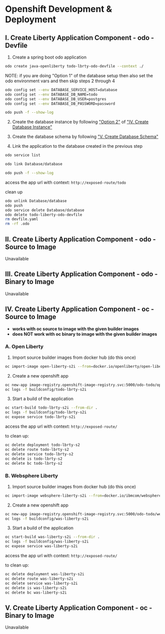 # Openshift Development & Deployment

## I. Create Liberty Application Component - odo - Devfile

1. Create a spring boot odo application

```bash
odo create java-openliberty todo-lbrty-odo-devfile --context ./
```

NOTE: if you are doing "Option 1" of the database setup then also set the odo environment vars and then skip steps 2 through 4

```bash
odo config set --env DATABASE_SERVICE_HOST=database
odo config set --env DATABASE_DB_NAME=todo
odo config set --env DATABASE_DB_USER=postgres
odo config set --env DATABASE_DB_PASSWORD=password

odo push -f --show-log
```

2. Create the database instance by following ["Option 2"](../README.md#option-2-create-database-instance-with-odo) of ["IV. Create Database Instance"](../README.md#iv-create-database-instance)

3. Create the database schema by following ["V. Create Database Schema"](../README.md#v-create-database-schema)

4. Link the application to the database created in the previous step

```bash
odo service list

odo link Database/database 

odo push -f --show-log
```

access the app url with context: `http://exposed-route/todo`

clean up

```bash
odo unlink Database/database
odo push
odo service delete Database/database
odo delete todo-liberty-odo-devfile
rm devfile.yaml
rm -rf .odo
```

## II. Create Liberty Application Component - odo - Source to Image

Unavailable

## III. Create Liberty Application Component - odo - Binary to Image

Unavailable

## IV. Create Liberty Application Component - oc - Source to Image

- **works with oc source to image with the given builder images**
- **does NOT work with oc binary to image with the given builder images**

### A. Open Liberty

1. Import source builder images from docker hub (do this once)

```bash
oc import-image open-liberty-s2i --from=docker.io/openliberty/open-liberty-s2i --all --confirm 
```

2. Create a new openshift app

```bash
oc new-app image-registry.openshift-image-registry.svc:5000/odo-todo/open-liberty-s2i:20.0.0.9-java11~/. --name=todo-lbrty-s2i
oc logs -f buildconfig/todo-lbrty-s2i
```

3. Start a build of the application

```bash
oc start-build todo-lbrty-s2i --from-dir .
oc logs -f buildconfig/todo-lbrty-s2i
oc expose service todo-lbrty-s2i
```

access the app url with context: `http://exposed-route/`

to clean up: 

```bash
oc delete deployment todo-lbrty-s2
oc delete route todo-lbrty-s2
oc delete service todo-lbrty-s2
oc delete is todo-lbrty-s2
oc delete bc todo-lbrty-s2
```

### B. Websphere Liberty

1. Import source builder images from docker hub (do this once)

```bash
oc import-image websphere-liberty-s2i --from=docker.io/ibmcom/websphere-liberty-s2i --all --confirm
```

2. Create a new openshift app

```bash
oc new-app image-registry.openshift-image-registry.svc:5000/odo-todo/websphere-liberty-s2i:20.0.0.12-java11~/. --name=was-liberty-s2i
oc logs -f buildconfig/was-liberty-s2i
```

3. Start a build of the application

```bash
oc start-build was-liberty-s2i --from-dir .
oc logs -f buildconfig/was-liberty-s2i
oc expose service was-liberty-s2i
```

access the app url with context: `http://exposed-route/`

to clean up: 

```bash
oc delete deployment was-liberty-s2i
oc delete route was-liberty-s2i
oc delete service was-liberty-s2i
oc delete is was-liberty-s2i
oc delete bc was-liberty-s2i
```

## V. Create Liberty Application Component - oc - Binary to Image

Unavailable
